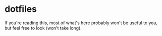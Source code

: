 dotfiles
========

If you're reading this, most of what's here probably won't be useful to
you, but feel free to look (won't take long).

